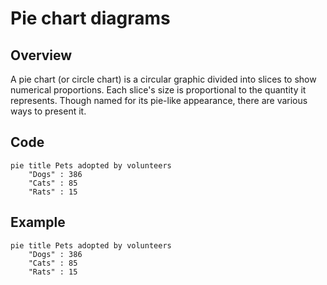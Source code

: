 # Pie chart diagrams

## Overview

A pie chart (or circle chart) is a circular graphic divided into slices to show numerical proportions. Each slice's size is proportional to the quantity it represents. Though named for its pie-like appearance, there are various ways to present it.


## Code

```
pie title Pets adopted by volunteers
    "Dogs" : 386
    "Cats" : 85
    "Rats" : 15
```

## Example

```mermaid
pie title Pets adopted by volunteers
    "Dogs" : 386
    "Cats" : 85
    "Rats" : 15
```